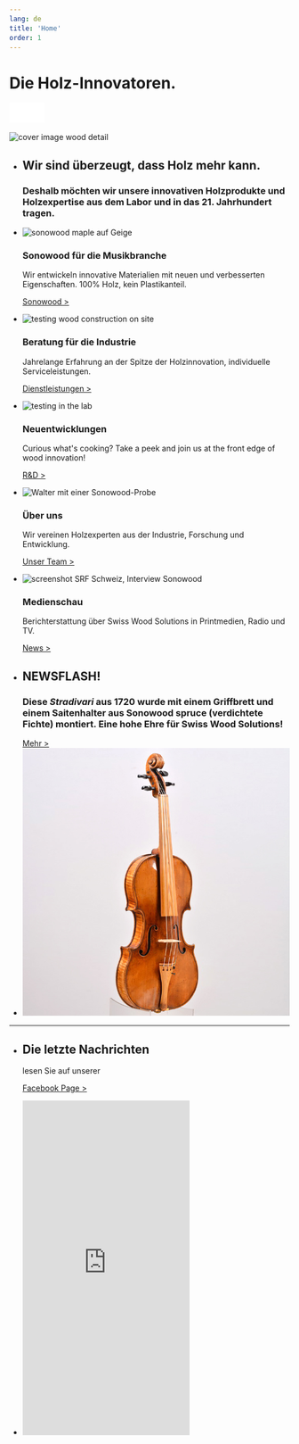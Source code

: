```yaml
---
lang: de
title: 'Home'
order: 1
---
```


<div class="full-width-kenburns">
<div class="wrap-bg-image">

# Die Holz-Innovatoren.

![arrow down](/assets/images/arrow-d-white.svg)

</div>
<img src="/assets/images/home_cover.jpg"
  srcset="/assets/images/home_cover_2x.jpg" alt="cover image wood detail">
</div>


<div class="full-width-grey">
<div class="wrap">

- ## Wir sind überzeugt, dass Holz mehr kann.

  ### Deshalb möchten wir unsere innovativen Holzprodukte und Holzexpertise aus dem Labor und in das 21. Jahrhundert tragen.

- <img src="/assets/images/home_materials.jpg"
    srcset="/assets/images/home_materials_2x.jpg" alt="sonowood maple auf Geige">

  ### Sonowood für die Musikbranche

  Wir entwickeln innovative Materialien mit neuen und verbesserten Eigenschaften. 100% Holz, kein Plastikanteil.

  <a class="btn" href="/de/products/sonowood">Sonowood ></a>

- <img src="/assets/images/home_services.jpg"
    srcset="/assets/images/home_services_2x.jpg" alt="testing wood construction on site">

  ### Beratung für die Industrie
  Jahrelange Erfahrung an der Spitze der Holzinnovation, individuelle Serviceleistungen.

  <a class="btn" href="/de/services">Dienstleistungen ></a>

- <img src="/assets/images/home_RD.jpg"
      srcset="/assets/images/home_RD_2x.jpg" alt="testing in the lab">

  ### Neuentwicklungen

    Curious what's cooking? Take a peek and join us at the front edge of wood innovation!

    <a class="btn" href="/de/projects">R&D ></a>

- <img src="/assets/images/home_about.jpg"
    srcset="/assets/images/home_about_2x.jpg" alt="Walter mit einer Sonowood-Probe">

  ### Über uns

  Wir vereinen Holzexperten aus der Industrie, Forschung und Entwicklung.

  <a class="btn" href="/de/about">Unser Team ></a>

- <img src="/assets/images/home_news.jpg"
    srcset="/assets/images/home_news_2x.jpg" alt="screenshot SRF Schweiz, Interview Sonowood">

  ### Medienschau

  Berichterstattung über Swiss Wood Solutions in Printmedien, Radio und TV.

    <a class="btn" href="/de/news">News ></a>

</div>
</div>

<div class="full-width-red">
<div class="wrap -cols2">

- ## NEWSFLASH!
  ### Diese *Stradivari* aus 1720 wurde mit einem Griffbrett und einem Saitenhalter aus **Sonowood spruce** (verdichtete Fichte) montiert. Eine hohe Ehre für Swiss Wood Solutions!
  <a class="btn -white" href="/de/projects">Mehr ></a>
- ![Sonowood on Stradivarius, credits: Wilhelm Geigenbau](/assets/images/news_201812_stradivarius.jpeg)

---

- ## Die letzte Nachrichten
  lesen Sie auf unserer

  <a class="btn -white" href="https://www.facebook.com/Swiss-Wood-Solutions-1539292799446076/" target="_blank">Facebook Page ></a>

- <iframe src="https://www.facebook.com/plugins/page.php?href=https%3A%2F%2Fwww.facebook.com%2FSwiss-Wood-Solutions-1539292799446076%2F&tabs=timeline%2C%20events&height=600&small_header=true&adapt_container_width=true&hide_cover=false&show_facepile=false&appId" height="600" style="border:1px #fef4f2;overflow:hidden" scrolling="no" frameborder="0" allowTransparency="true" allow="encrypted-media"></iframe>

  </div>
  </div>
